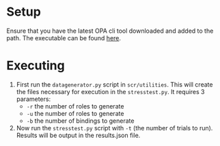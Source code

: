# Setup

Ensure that you have the latest OPA cli tool downloaded and added to the path. The executable can be found [here](https://github.com/open-policy-agent/opa/releases/tag/v0.10.6).

# Executing

1. First run the `datagenerator.py` script in `scr/utilities`. This will create the files necessary for execution in the `stresstest.py`. It requires 3 parameters:
    * `-r` the number of roles to generate
    * `-u` the number of roles to generate
    * `-b` the number of bindings to generate
2. Now run the `stresstest.py` script with `-t` (the number of trials to run). Results will be output in the results.json file.